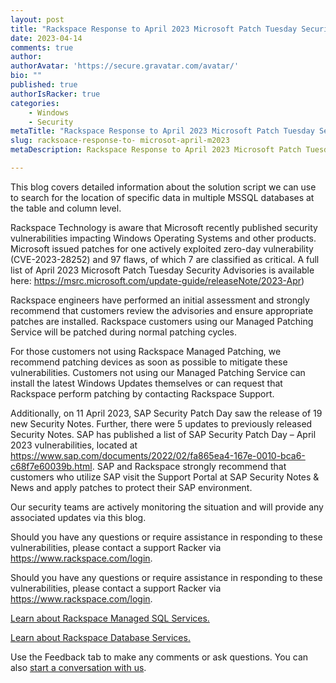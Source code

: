 ```yaml
---
layout: post
title: "Rackspace Response to April 2023 Microsoft Patch Tuesday Security  Advisory "
date: 2023-04-14
comments: true
author: 
authorAvatar: 'https://secure.gravatar.com/avatar/'
bio: ""
published: true
authorIsRacker: true
categories:
    - Windows
    - Security
metaTitle: "Rackspace Response to April 2023 Microsoft Patch Tuesday Security Advisory . "
slug: racksoace-response-to- microsot-april-m2023
metaDescription: Rackspace Response to April 2023 Microsoft Patch Tuesday Security Advisory  ""

---
```


This blog covers detailed information about the solution script we can use to search for the location of specific data in multiple MSSQL databases at the table and column level. 

<!--more-->
Rackspace Technology is aware that Microsoft recently published security vulnerabilities impacting Windows Operating Systems and other products. Microsoft issued patches for one actively exploited zero-day vulnerability (CVE-2023-28252) and 97 flaws, of which 7 are classified as critical. A full list of April 2023 Microsoft Patch Tuesday Security Advisories is available here: https://msrc.microsoft.com/update-guide/releaseNote/2023-Apr) 

Rackspace engineers have performed an initial assessment and strongly recommend that customers review the advisories and ensure appropriate patches are installed. Rackspace customers using our Managed Patching Service will be patched during normal patching cycles. 

For those customers not using Rackspace Managed Patching, we recommend patching devices as soon as possible to mitigate these vulnerabilities. Customers not using our Managed Patching Service can install the latest Windows Updates themselves or can request that Rackspace perform patching by contacting Rackspace Support. 

Additionally, on 11 April 2023, SAP Security Patch Day saw the release of 19 new Security Notes. Further, there were 5 updates to previously released Security Notes. SAP has published a list of SAP Security Patch Day – April 2023 vulnerabilities, located at https://www.sap.com/documents/2022/02/fa865ea4-167e-0010-bca6-c68f7e60039b.html.  SAP and Rackspace strongly recommend that customers who utilize SAP visit the Support Portal at SAP Security Notes & News and apply patches to protect their SAP environment.  

Our security teams are actively monitoring the situation and will provide any associated updates via this blog. 

Should you have any questions or require assistance in responding to these vulnerabilities, please contact a support Racker via https://www.rackspace.com/login. 

 Should you have any questions or require assistance in responding to these vulnerabilities, please contact a support Racker via https://www.rackspace.com/login. 

 



<a class="cta purple" id="cta" href="https://www.rackspace.com/data/managed-sql"> Learn about Rackspace Managed SQL Services.</a>

<a class="cta purple" id="cta" href="https://www.rackspace.com/data/databases"> Learn about Rackspace Database Services.</a>

Use the Feedback tab to make any comments or ask questions. You can also
[start a conversation with us](https://www.rackspace.com/contact).
